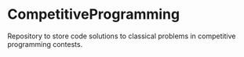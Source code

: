 # CompetitiveProgramming

Repository to store code solutions to classical problems in competitive programming contests.
